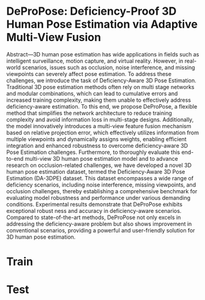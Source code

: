 # DeProPose: Deficiency-Proof 3D Human Pose Estimation via Adaptive Multi-View Fusion

Abstract—3D human pose estimation has wide applications
 in fields such as intelligent surveillance, motion capture, and
 virtual reality. However, in real-world scenarios, issues such
 as occlusion, noise interference, and missing viewpoints can
 severely affect pose estimation. To address these challenges, we
 introduce the task of Deficiency-Aware 3D Pose Estimation.
 Traditional 3D pose estimation methods often rely on multi
stage networks and modular combinations, which can lead to
 cumulative errors and increased training complexity, making
 them unable to effectively address deficiency-aware estimation. To
 this end, we propose DeProPose, a flexible method that simplifies
 the network architecture to reduce training complexity and avoid
 information loss in multi-stage designs. Additionally, the model
 innovatively introduces a multi-view feature fusion mechanism
 based on relative projection error, which effectively utilizes
 information from multiple viewpoints and dynamically assigns
 weights, enabling efficient integration and enhanced robustness
 to overcome deficiency-aware 3D Pose Estimation challenges.
 Furthermore, to thoroughly evaluate this end-to-end multi-view
 3D human pose estimation model and to advance research
 on occlusion-related challenges, we have developed a novel 3D
 human pose estimation dataset, termed the Deficiency-Aware 3D
 Pose Estimation (DA-3DPE) dataset. This dataset encompasses a
 wide range of deficiency scenarios, including noise interference,
 missing viewpoints, and occlusion challenges, thereby establishing
 a comprehensive benchmark for evaluating model robustness and
 performance under various demanding conditions. Experimental
 results demonstrate that DeProPose exhibits exceptional robust
ness and accuracy in deficiency-aware scenarios. Compared to
 state-of-the-art methods, DeProPose not only excels in addressing
 the deficiency-aware problem but also shows improvement in
 conventional scenarios, providing a powerful and user-friendly
 solution for 3D human pose estimation. 

# Train

# Test

